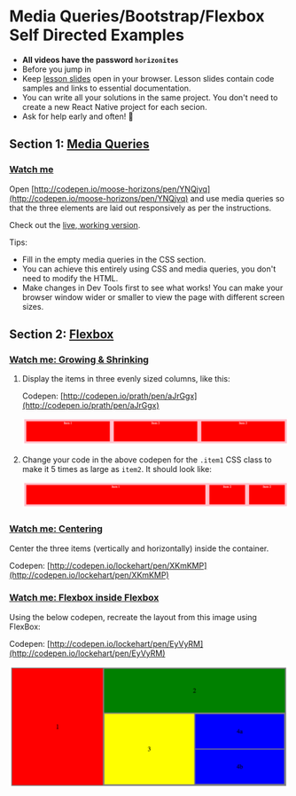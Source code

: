 # Media Queries/Bootstrap/Flexbox Self Directed Examples

- **All videos have the password `horizonites`**
- Before you jump in
- Keep [lesson slides](http://lessons.horizonsbootcamp.com/lessons/week02/day2.html)
  open in your browser. Lesson slides contain code samples and links to
  essential documentation.
- You can write all your solutions in the same project. You don't need to
  create a new React Native project for each secion.
- Ask for help early and often! 🙋

## Section 1: [Media Queries](https://developer.mozilla.org/en-US/docs/Web/CSS/Media_Queries/Using_media_queries)

### [Watch me](https://vimeo.com/208401683)

Open [http://codepen.io/moose-horizons/pen/YNQjvq](http://codepen.io/moose-horizons/pen/YNQjvq) and
use media queries so that the three elements are laid out responsively as per the instructions.

Check out the [live, working version][live].

Tips:
- Fill in the empty media queries in the CSS section.
- You can achieve this entirely using CSS and media queries, you don't
  need to modify the HTML.
- Make changes in Dev Tools first to see what works! You can make your
  browser window wider or smaller to view the page with different screen
  sizes.

[live]: http://horizons-school-of-technology.github.io/week02/day2/warmup/solution/index.html

## Section 2: [Flexbox](https://css-tricks.com/snippets/css/a-guide-to-flexbox/)

### [Watch me: Growing & Shrinking](https://vimeo.com/208556243)

1. Display the items in three evenly sized columns, like this:

    Codepen: [http://codepen.io/prath/pen/aJrGgx](http://codepen.io/prath/pen/aJrGgx)

    ![flex-sizing]

1. Change your code in the above codepen for the `.item1` CSS class to make it 5 times as large as `item2`. It should look like:

    ![flex-ratio]

### [Watch me: Centering](https://vimeo.com/208572816)

Center the three items (vertically and horizontally) inside the container.

Codepen: [http://codepen.io/lockehart/pen/XKmKMP](http://codepen.io/lockehart/pen/XKmKMP)

### [Watch me: Flexbox inside Flexbox](https://vimeo.com/208581685)

Using the below codepen, recreate the layout from this image using FlexBox:

Codepen: [http://codepen.io/lockehart/pen/EyVyRM](http://codepen.io/lockehart/pen/EyVyRM)

![flex]

[flex]: ./images/flex.png
[flex-sizing]: ./images/flex-sizing.png
[flex-ratio]: ./images/flex-ratio.png
